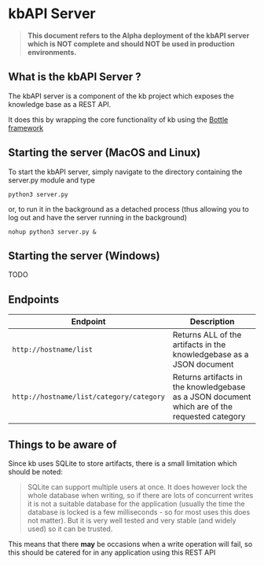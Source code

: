 # kbAPI Server


> **This   document refers to the Alpha  deployment
of the kbAPI  server which  is NOT complete and
should  NOT be used in production environments.**

## What is the kbAPI Server ?

The kbAPI server is a component of the kb project which exposes the knowledge base as a REST API.

It does this by wrapping the core functionality of kb using the [Bottle framework](http://bottlepy.org)

## Starting the server (MacOS and Linux)

To start the kbAPI server, simply navigate to the  directory containing the server.py module and type

`python3 server.py`

or, to run it in the background  as a detached process (thus allowing you to log out and have the server running in the background)

`nohup python3 server.py &`

## Starting the server (Windows)

TODO

## Endpoints

| Endpoint | Description|
|----------|------------|
| `http://hostname/list` | Returns ALL of the artifacts in the knowledgebase as a JSON document|
|`http://hostname/list/category/category`|Returns artifacts in the knowledgebase as a JSON document which are of the requested category|


## Things to be aware of

Since kb uses SQLite to store artifacts, there is a small limitation which should
be noted:

> SQLite can support multiple users at once. It does however lock the whole database
when writing, so if there are lots of concurrent writes it is not a suitable
database for the application (usually the time the database is locked is a few
milliseconds - so for most uses this does not matter). But it is very well tested
and very stable (and widely used) so it can be trusted.

This means that there **may** be occasions when a write operation will fail,
so this should be catered for in any application using this REST API
